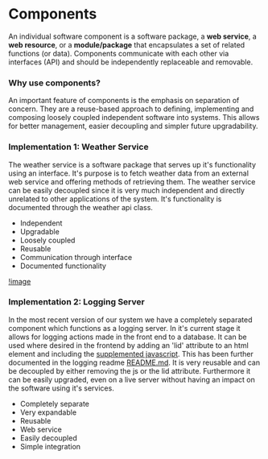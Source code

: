 # Components
An individual software component is a software package, a **web service**, a **web resource**, or a **module/package** 
that encapsulates a set of related functions (or data). Components communicate with each other via interfaces (API)
and should be independently replaceable and removable.

### Why use components?
An important feature of components is the emphasis on separation of concern.
They are a reuse-based approach to defining, implementing and composing loosely coupled independent software
into systems. This allows for better management, easier decoupling and simpler future upgradability.

### Implementation 1: Weather Service
The weather service is a software package that serves up it's functionality using an interface. It's purpose is to 
fetch weather data from an external web service and offering methods of retrieving them. The weather service can be
easily decoupled since it is very much independent and directly unrelated to other applications of the system.
It's functionality is documented through the weather api class.

- Independent
- Upgradable
- Loosely coupled
- Reusable
- Communication through interface
- Documented functionality

[!image](..weatherservice_component.png)


### Implementation 2: Logging Server
In the most recent version of our system we have a completely separated component which functions
as a logging server. In it's current stage it allows for logging actions made in the front end to a database.
It can be used where desired in the frontend by adding an 'lid' attribute to an html element and
including the [supplemented javascript](workoutapp/static/logging.js). This has been further documented in the logging 
readme [README.md](logging_server/README.md). It is very reusable and can be decoupled by either removing the js or the 
lid attribute. Furthermore it can be easily upgraded, even on a live server without having an impact on the software 
using it's services.

- Completely separate
- Very expandable
- Reusable
- Web service
- Easily decoupled
- Simple integration